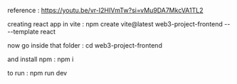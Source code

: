 reference : https://youtu.be/vr-I2HIVmTw?si=vMu9DA7MkcVA1TL2

creating react app in vite : npm create vite@latest web3-project-frontend -- --template react

now go inside that folder :  cd web3-project-frontend

and install npm : npm i

to run : npm run dev